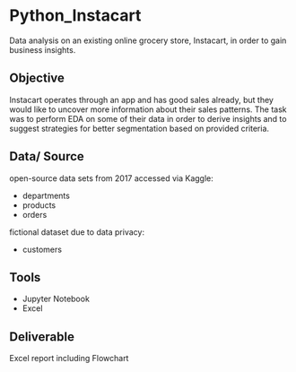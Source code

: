 # Python_Instacart
Data analysis on an existing online grocery store, Instacart, in order to gain business insights.

## Objective
Instacart operates through an app and has good sales already, but they would like to uncover more information about their sales patterns. The task was to perform EDA on some of their data in order to derive insights and to suggest strategies for better segmentation based on provided criteria. 

## Data/ Source
open-source data sets from 2017 accessed via Kaggle:
- departments
- products
- orders

fictional dataset due to data privacy:
- customers

## Tools
- Jupyter Notebook
- Excel

## Deliverable
Excel report including Flowchart
